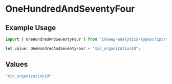 # OneHundredAndSeventyFour

## Example Usage

```typescript
import { OneHundredAndSeventyFour } from "inkeep-analytics-typescript/models/operations";

let value: OneHundredAndSeventyFour = "min_organizationId";
```

## Values

```typescript
"min_organizationId"
```